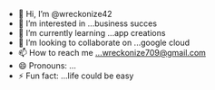 - 👋 Hi, I’m @wreckonize42
- 👀 I’m interested in ...business succes
- 🌱 I’m currently learning ...app creations 
- 💞️ I’m looking to collaborate on ...google cloud
- 📫 How to reach me ...wreckonize709@gmail.com
- 😄 Pronouns: ...
- ⚡ Fun fact: ...life could be easy

<!---
wreckonize42/wreckonize42 is a ✨ special ✨ repository because its `README.md` (this file) appears on your GitHub profile.
You can click the Preview link to take a look at your changes.
--->
